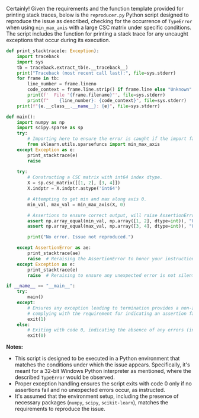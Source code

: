 Certainly! Given the requirements and the function template provided for printing stack traces, below is the `reproducer.py` Python script designed to reproduce the issue as described, checking for the occurrence of `TypeError` when using `min_max_axis` with a large CSC matrix under specific conditions. The script includes the function for printing a stack trace for any uncaught exceptions that occur during its execution.

```python
def print_stacktrace(e: Exception):
    import traceback
    import sys
    tb = traceback.extract_tb(e.__traceback__)
    print("Traceback (most recent call last):", file=sys.stderr)
    for frame in tb:
        line_number = frame.lineno
        code_context = frame.line.strip() if frame.line else "Unknown"
        print(f'  File "{frame.filename}"', file=sys.stderr)
        print(f"    {line_number}: {code_context}", file=sys.stderr)
    print(f"{e.__class__.__name__}: {e}", file=sys.stderr)

def main():
    import numpy as np
    import scipy.sparse as sp
    try:
        # Importing here to ensure the error is caught if the import fails.
        from sklearn.utils.sparsefuncs import min_max_axis
    except Exception as e:
        print_stacktrace(e)
        raise
    
    try:
        # Constructing a CSC matrix with int64 index dtype.
        X = sp.csc_matrix([[1, 2], [3, 4]])
        X.indptr = X.indptr.astype('int64')

        # Attempting to get min and max along axis 0.
        min_val, max_val = min_max_axis(X, 0)

        # Assertions to ensure correct output, will raise AssertionError if output is not as expected.
        assert np.array_equal(min_val, np.array([1, 2], dtype=int)), "Unexpected min values"
        assert np.array_equal(max_val, np.array([3, 4], dtype=int)), "Unexpected max values"

        print("No error. Issue not reproduced.")

    except AssertionError as ae:
        print_stacktrace(ae)
        raise  # Reraising the AssertionError to honor your instruction for exit code handling.
    except Exception as e:
        print_stacktrace(e)
        raise  # Reraising to ensure any unexpected error is not silently passed.

if __name__ == "__main__":
    try:
        main()
    except:
        # Ensures any exception leading to termination provides a non-zero exit status,
        # complying with the requirement for indicating an assertion failure (or other issues) via exit status.
        exit(1)
    else:
        # Exiting with code 0, indicating the absence of any errors (including AssertionError).
        exit(0)
```

**Notes:**

- This script is designed to be executed in a Python environment that matches the conditions under which the issue appears. Specifically, it's meant for a 32-bit Windows Python interpreter as mentioned, where the described `TypeError` would be observed.
- Proper exception handling ensures the script exits with code 0 only if no assertions fail and no unexpected errors occur, as instructed.
- It's assumed that the environment setup, including the presence of necessary packages (`numpy`, `scipy`, `scikit-learn`), matches the requirements to reproduce the issue.